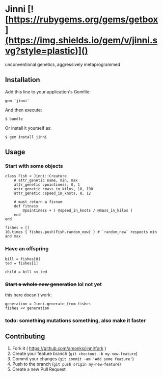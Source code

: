 # Jinni [![https://rubygems.org/gems/getbox](https://img.shields.io/gem/v/jinni.svg?style=plastic)]()

unconventional genetics, aggressively metaprogrammed

## Installation

Add this line to your application's Gemfile:

    gem 'jinni'

And then execute:

    $ bundle

Or install it yourself as:

    $ gem install jinni


## Usage

### Start with some objects

    class Fish < Jinni::Creature
        # attr_genetic name, min, max
        attr_genetic :pointiness, 0, 1
        attr_genetic :mass_in_kilos, 10, 100
        attr_genetic :speed_in_knots, 8, 12

        # must return a fixnum
        def fitness
            @pointiness + ( @speed_in_knots / @mass_in_kilos )
        end
    end

    fishes = []
    10.times { fishes.push(Fish.random_new) } # `random_new` respects min and max

### Have an offspring

    bill = fishes[0]
    ted = fishes[1]

    child = bill << ted

### ~~Start a whole new generation~~ lol not yet

this here doesn't work:

    generation = Jinni.generate_from fishes
    fishes << generation

### todo: something mutations something, also make it faster


## Contributing

1. Fork it ( https://github.com/amonks/jinni/fork )
2. Create your feature branch (`git checkout -b my-new-feature`)
3. Commit your changes (`git commit -am 'Add some feature'`)
4. Push to the branch (`git push origin my-new-feature`)
5. Create a new Pull Request
